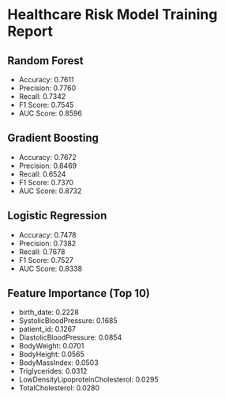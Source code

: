 # Healthcare Risk Model Training Report

## Random Forest
- Accuracy: 0.7611
- Precision: 0.7760
- Recall: 0.7342
- F1 Score: 0.7545
- AUC Score: 0.8596

## Gradient Boosting
- Accuracy: 0.7672
- Precision: 0.8469
- Recall: 0.6524
- F1 Score: 0.7370
- AUC Score: 0.8732

## Logistic Regression
- Accuracy: 0.7478
- Precision: 0.7382
- Recall: 0.7678
- F1 Score: 0.7527
- AUC Score: 0.8338

## Feature Importance (Top 10)
- birth_date: 0.2228
- SystolicBloodPressure: 0.1685
- patient_id: 0.1267
- DiastolicBloodPressure: 0.0854
- BodyWeight: 0.0701
- BodyHeight: 0.0565
- BodyMassIndex: 0.0503
- Triglycerides: 0.0312
- LowDensityLipoproteinCholesterol: 0.0295
- TotalCholesterol: 0.0280
